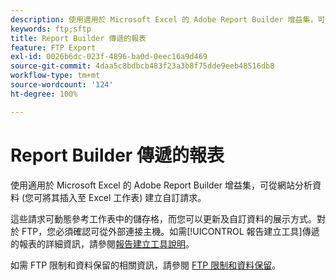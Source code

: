```yaml
---
description: 使用適用於 Microsoft Excel 的 Adobe Report Builder 增益集，可從網站分析資料 (您可將其插入至 Excel 工作表) 建立自訂請求。
keywords: ftp;sftp
title: Report Builder 傳遞的報表
feature: FTP Export
exl-id: 0026b6dc-023f-4896-ba0d-0eec16a9d469
source-git-commit: 4daa5c8bdbcb483f23a3b8f75dde9eeb48516db8
workflow-type: tm+mt
source-wordcount: '124'
ht-degree: 100%

---
```


# Report Builder 傳遞的報表

使用適用於 Microsoft Excel 的 Adobe Report Builder 增益集，可從網站分析資料 (您可將其插入至 Excel 工作表) 建立自訂請求。

這些請求可動態參考工作表中的儲存格，而您可以更新及自訂資料的展示方式。對於 FTP，您必須確認可從外部連接主機。如需[!UICONTROL 報告建立工具]傳遞的報表的詳細資訊，請參閱[報告建立工具說明](https://experienceleague.adobe.com/docs/analytics/analyze/report-builder/home.html?lang=zh-Hant)。

如需 FTP 限制和資料保留的相關資訊，請參閱 [FTP 限制和資料保留](/help/export/ftp-and-sftp/ftp-limits.md)。
